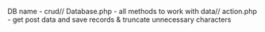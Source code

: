DB name - crud// 
Database.php - all methods to work with data// 
action.php - get post data and save records & truncate unnecessary characters
